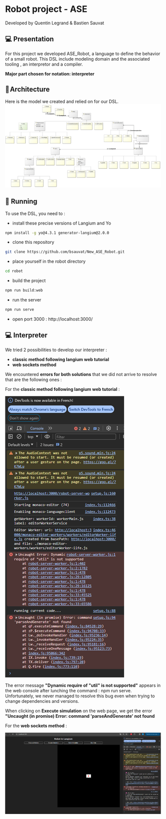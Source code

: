 # Robot project - ASE

Developed by Quentin Legrand & Bastien Sauvat

## 💻 Presentation

For this project we developed ASE_Robot, a language to define the behavior of a small robot.
This DSL include modeling domain and the associated tooling , an interpretor and a compiler. 

**Major part chosen for notation: interpreter**

## 🔨 Architecture

Here is the model we created and relied on for our DSL.
<img src="model.png">

## 📝 Running

To use the DSL, you need to :
- install these precise versions of Langium and Yo
```bash
npm install -g yo@4.3.1 generator-langium@2.0.0
```
- clone this repository
```bash 
git clone https://github.com/bsauvat/New_ASE_Robot.git
```
- place yourself in the robot directory
```bash 
cd robot
```
- build the project
```bash 
npm run build:web
```
- run the server
```bash 
npm run serve
```
- open port 3000 : 
http://localhost:3000/

## 💻 Interpreter

We tried 2 possibilities to develop our interpreter :
- **classic method following langium web tutorial**
- **web sockets method**

We encountered **errors for both solutions** that we did not arrive to resolve that are the following ones :

For the **classic method following langium web tutorial** :

<img src="./assets/msg_error_web.png">

The error message **"Dynamic require of "util" is not supported"** appears in the web console after lunching the command : npm run serve.
Unfortunately, we never managed to resolve this bug even when trying to change dependencies and versions.

When clicking on **Execute simulation** on the web page, we get the error **"Uncaught (in promise) Error: command 'parseAndGenerate' not found** 


For the **web sockets method** :

<img src="./assets/msg_error_websocket.png">


